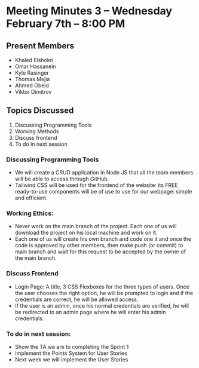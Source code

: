 # Meeting Minutes 3 – Wednesday February 7th – 8:00 PM
## Present Members
* Khaled Elshokri
* Omar Hassanein
* Kyle Rasinger
* Thomas Mejia
* Ahmed Obeid
* Viktor Dimitrov
## Topics Discussed
1. Discussing Programming Tools
2. Working Methods
3. Discuss frontend 
4. To do in next session
### Discussing Programming Tools
* We will create a CRUD application in Node JS that all the team members will be able to access through GitHub. 
* Tailwind CSS will be used for the frontend of the website: its FREE ready-to-use components will be of use to use for our webpage: simple and efficient.
### Working Ethics:
* Never work on the main branch of the project. Each one of us will download the project on his local machine and work on it.
* Each one of us will create his own branch and code one it and once the code is approved by other members, then make push (or commit) to main branch and wait for this request to be accepted by the owner of the main branch.
### Discuss Frontend
* Login Page: A title, 3 CSS Flexboxes for the three types of users. Once the user chooses the right option, he will be prompted to login and if the credentials are correct, he will be allowed access. 
* If the user is an admin, once his normal credentials are verified, he will be redirected to an admin page where he will enter his admin credentials.
### To do in next session:
* Show the TA we are to completing the Sprint 1
* Implement the Points System for User Stories
* Next week we will implement the User Stories
